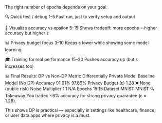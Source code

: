 The right number of epochs depends on your goal:

🔍 Quick test / debug	1–5	Fast run, just to verify setup and output

🧪 Visualize accuracy vs epsilon	5–15	Shows tradeoff: more epochs = higher accuracy but higher ε

📊 Privacy budget focus	3–10	Keeps ε lower while showing some model learning

🎓 Training for real performance	15–30	Pushes accuracy up (but ε increases too)


📊 Final Results: DP vs Non-DP
Metric	Differentially Private Model	Baseline Model (No DP)
Accuracy	91.91%	97.86%
Privacy Budget (ε)	1.28	❌ None (public risk)
Noise Multiplier	1.1	N/A
Epochs	15	15
Dataset	MNIST	MNIST
🔍 Takeaway
You traded ~6% accuracy for strong privacy guarantee
(ε = 1.28).

This shows DP is practical — especially in settings like healthcare, finance, or user data apps where privacy is a must.